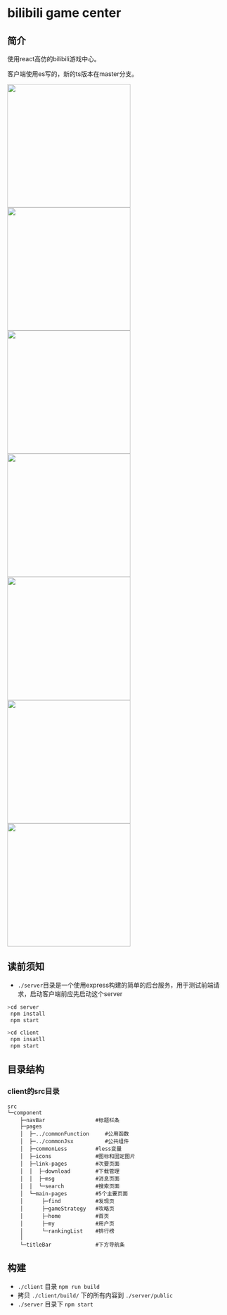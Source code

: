 # bilibili game center

## 简介
使用react高仿的bilibili游戏中心。

客户端使用es写的，新的ts版本在master分支。

<img src="./doc/home.jpg" width="280px" > <img src="./doc/rank.jpg" width="280px" > <img src="./doc/find.jpg" width="280px" > <br/>
<img src="./doc/strategy.jpg" width="280px" > <img src="./doc/my.jpg" width="280px" > <img src="./doc/msg.jpg" width="280px" ><br/>
<img src="./doc/search.jpg" width="280px" >
## 读前须知
* `./server`目录是一个使用express构建的简单的后台服务，用于测试前端请求，启动客户端前应先启动这个server
```bash
>cd server
 npm install
 npm start
```
```bash
>cd client
 npm insatll
 npm start
```
## 目录结构

### client的src目录
```
src
└─component
    ├─navBar                #标题栏条
    ├─pages
    │  ├─../commonFunction     #公用函数
    │  ├─../commonJsx          #公共组件
    │  ├─commonLess         #less变量
    │  ├─icons              #图标和固定图片
    │  ├─link-pages         #次要页面
    │  │  ├─download        #下载管理
    │  │  ├─msg             #消息页面
    │  │  └─search          #搜索页面
    │  └─main-pages         #5个主要页面
    │      ├─find           #发现页
    │      ├─gameStrategy   #攻略页
    │      ├─home           #首页
    │      ├─my             #用户页
    │      └─rankingList    #排行榜
    │                  
    └─titleBar              #下方导航条
```
## 构建
* ` ./client ` 目录 ` npm run build `
* 拷贝 ` ./client/build/ ` 下的所有内容到 ` ./server/public `
* ` ./server ` 目录下 ` npm start `
